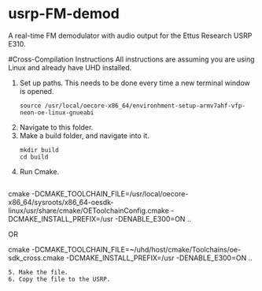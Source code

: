 # usrp-FM-demod
A real-time FM demodulator with audio output for the Ettus Research USRP E310.

#Cross-Compilation Instructions
All instructions are assuming you are using Linux and already have UHD installed.

1. Set up paths. This needs to be done every time a new terminal window is opened.
   ```
   source /usr/local/oecore-x86_64/environhment-setup-armv7ahf-vfp-neon-oe-linux-gnueabi
   ```
2. Navigate to this folder.
3. Make a build folder, and navigate into it.
   ```
   mkdir build
   cd build
   ```
4. Run Cmake.
   ```
  cmake -DCMAKE_TOOLCHAIN_FILE=/usr/local/oecore-x86_64/sysroots/x86_64-oesdk-linux/usr/share/cmake/OEToolchainConfig.cmake -DCMAKE_INSTALL_PREFIX=/usr -DENABLE_E300=ON ..
  
  OR
  
  cmake -DCMAKE_TOOLCHAIN_FILE=~/uhd/host/cmake/Toolchains/oe-sdk_cross.cmake -DCMAKE_INSTALL_PREFIX=/usr -DENABLE_E300=ON ..
   ```
5. Make the file.
6. Copy the file to the USRP.
